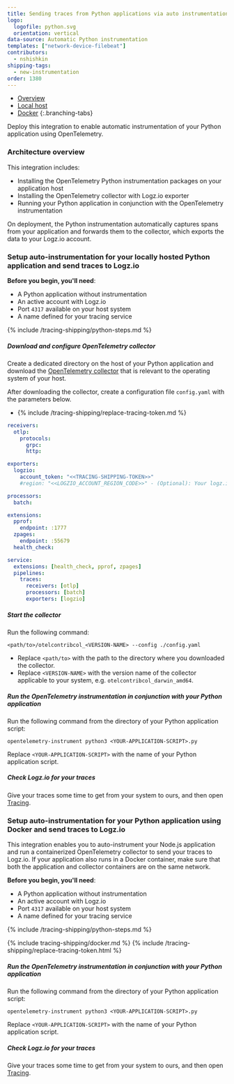 ```yaml
---
title: Sending traces from Python applications via auto instrumentation with OpenTelemetry
logo:
  logofile: python.svg
  orientation: vertical
data-source: Automatic Python instrumentation
templates: ["network-device-filebeat"]
contributors:
  - nshishkin
shipping-tags:
  - new-instrumentation
order: 1380
---
```


<!-- tabContainer:start -->
<div class="branching-container">

* [Overview](#overview)
* [Local host](#local-host)
* [Docker](#docker)
{:.branching-tabs}

<!-- tab:start -->
<div id="overview">

Deploy this integration to enable automatic instrumentation of your Python application using OpenTelemetry.

### Architecture overview

This integration includes:

* Installing the OpenTelemetry Python instrumentation packages on your application host
* Installing the OpenTelemetry collector with Logz.io exporter
* Running your Python application in conjunction with the OpenTelemetry instrumentation

On deployment, the Python instrumentation automatically captures spans from your application and forwards them to the collector, which exports the data to your Logz.io account.

</div>
<!-- tab:end -->


<!-- tab:start -->
<div id="local-host">


### Setup auto-instrumentation for your locally hosted Python application and send traces to Logz.io

**Before you begin, you'll need**:

* A Python application without instrumentation
* An active account with Logz.io
* Port `4317` available on your host system
* A name defined for your tracing service


<div class="tasklist">

{% include /tracing-shipping/python-steps.md %}


##### Download and configure OpenTelemetry collector

Create a dedicated directory on the host of your Python application and download the [OpenTelemetry collector](https://github.com/open-telemetry/opentelemetry-collector-contrib/releases/tag/v0.33.0) that is relevant to the operating system of your host.

After downloading the collector, create a configuration file `config.yaml` with the parameters below.

* {% include /tracing-shipping/replace-tracing-token.md %}

```yaml
receivers:  
  otlp:
    protocols:
      grpc:
      http:

exporters:
  logzio:
    account_token: "<<TRACING-SHIPPING-TOKEN>>"
    #region: "<<LOGZIO_ACCOUNT_REGION_CODE>>" - (Optional): Your logz.io account region code. Defaults to "us". Required only if your logz.io region is different than US East. https://docs.logz.io/user-guide/accounts/account-region.html#available-regions

processors:
  batch:

extensions:
  pprof:
    endpoint: :1777
  zpages:
    endpoint: :55679
  health_check:

service:
  extensions: [health_check, pprof, zpages]
  pipelines:
    traces:
      receivers: [otlp]
      processors: [batch]
      exporters: [logzio]
```


##### Start the collector

Run the following command:

```shell
<path/to>/otelcontribcol_<VERSION-NAME> --config ./config.yaml
```
* Replace `<path/to>` with the path to the directory where you downloaded the collector.
* Replace `<VERSION-NAME>` with the version name of the collector applicable to your system, e.g. `otelcontribcol_darwin_amd64`.

##### Run the OpenTelemetry instrumentation in conjunction with your Python application

Run the following command from the directory of your Python application script:

```shell
opentelemetry-instrument python3 <YOUR-APPLICATION-SCRIPT>.py
```

Replace `<YOUR-APPLICATION-SCRIPT>` with the name of your Python application script.

##### Check Logz.io for your traces

Give your traces some time to get from your system to ours, and then open [Tracing](https://app.logz.io/#/dashboard/jaeger).

</div>

</div>
<!-- tab:end -->

<!-- tab:start -->
<div id="docker">


### Setup auto-instrumentation for your Python application using Docker and send traces to Logz.io

This integration enables you to auto-instrument your Node.js application and run a containerized OpenTelemetry collector to send your traces to Logz.io. If your application also runs in a Docker container, make sure that both the application and collector containers are on the same network.

**Before you begin, you'll need**:

* A Python application without instrumentation
* An active account with Logz.io
* Port `4317` available on your host system
* A name defined for your tracing service


<div class="tasklist">

{% include /tracing-shipping/python-steps.md %}

{% include tracing-shipping/docker.md %}
{% include /tracing-shipping/replace-tracing-token.html %}

##### Run the OpenTelemetry instrumentation in conjunction with your Python application

Run the following command from the directory of your Python application script:

```shell
opentelemetry-instrument python3 <YOUR-APPLICATION-SCRIPT>.py
```

Replace `<YOUR-APPLICATION-SCRIPT>` with the name of your Python application script.

##### Check Logz.io for your traces

Give your traces some time to get from your system to ours, and then open [Tracing](https://app.logz.io/#/dashboard/jaeger).

</div>

</div>
<!-- tab:end -->

</div>
<!-- tabContainer:end -->
